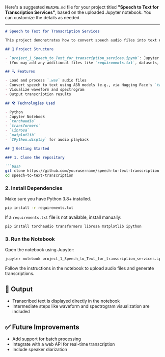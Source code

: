 Here's a suggested `README.md` file for your project titled **"Speech to Text for Transcription Services"**, based on the uploaded Jupyter notebook. You can customize the details as needed.

---

````markdown
# Speech to Text for Transcription Services

This project demonstrates how to convert speech audio files into text using automatic speech recognition (ASR) techniques. It is designed to support transcription services by providing an efficient pipeline for processing audio data.

## 📁 Project Structure

- `project_1_Speech_to_Text_for_transcription_services.ipynb`: Jupyter Notebook containing the main code, step-by-step explanations, and outputs.
- (You may add any additional files like `requirements.txt`, datasets, models, or output folders here.)

## 🔍 Features

- Load and process `.wav` audio files
- Convert speech to text using ASR models (e.g., via Hugging Face's `transformers` or `torchaudio`)
- Visualize waveform and spectrogram
- Output transcription results

## 🛠️ Technologies Used

- Python
- Jupyter Notebook
- `torchaudio`
- `transformers`
- `librosa`
- `matplotlib`
- `IPython.display` for audio playback

## 🚀 Getting Started

### 1. Clone the repository

```bash
git clone https://github.com/yourusername/speech-to-text-transcription.git
cd speech-to-text-transcription
````

### 2. Install Dependencies

Make sure you have Python 3.8+ installed.

```bash
pip install -r requirements.txt
```

If a `requirements.txt` file is not available, install manually:

```bash
pip install torchaudio transformers librosa matplotlib ipython
```

### 3. Run the Notebook

Open the notebook using Jupyter:

```bash
jupyter notebook project_1_Speech_to_Text_for_transcription_services.ipynb
```

Follow the instructions in the notebook to upload audio files and generate transcriptions.

## 📄 Output

* Transcribed text is displayed directly in the notebook
* Intermediate steps like waveform and spectrogram visualization are included

## ✅ Future Improvements

* Add support for batch processing
* Integrate with a web API for real-time transcription
* Include speaker diarization

